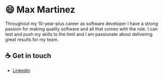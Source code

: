 # :smile: Max Martinez

Throughout my 10-year-plus career as software developer I have a strong passion for making quality software and all that comes with the role. I can test and push my skills to the limit and I am passionate about delivering great results for my team.

<!--
## How I work

Safety and trust
-->

## :coffee: Get in touch
* [Linkedin](https://www.linkedin.com/in/maxmartinezc/)
